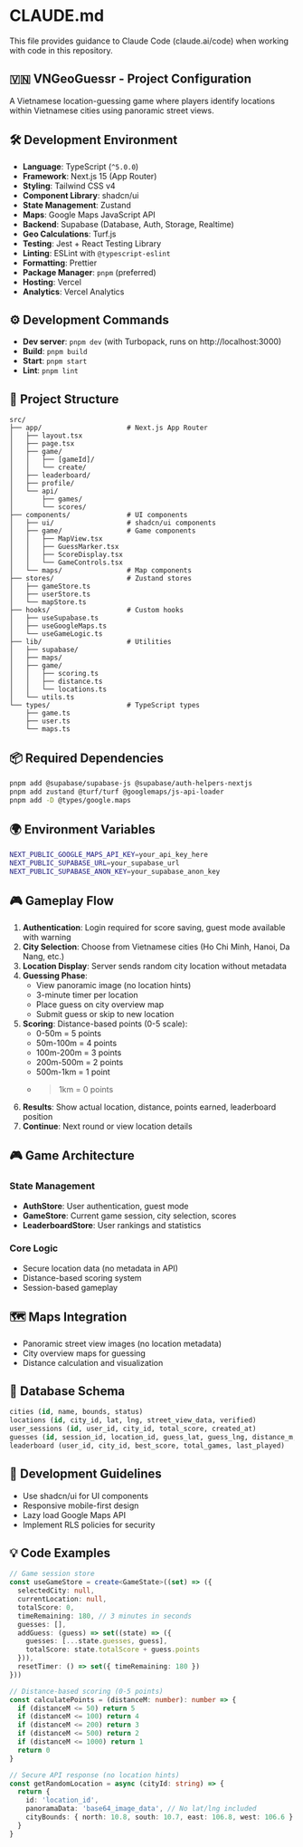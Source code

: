 # CLAUDE.md

This file provides guidance to Claude Code (claude.ai/code) when working with code in this repository.

## 🇻🇳 VNGeoGuessr - Project Configuration

A Vietnamese location-guessing game where players identify locations within Vietnamese cities using panoramic street views.

## 🛠️ Development Environment

- **Language**: TypeScript (`^5.0.0`)
- **Framework**: Next.js 15 (App Router)
- **Styling**: Tailwind CSS v4
- **Component Library**: shadcn/ui
- **State Management**: Zustand
- **Maps**: Google Maps JavaScript API
- **Backend**: Supabase (Database, Auth, Storage, Realtime)
- **Geo Calculations**: Turf.js
- **Testing**: Jest + React Testing Library
- **Linting**: ESLint with `@typescript-eslint`
- **Formatting**: Prettier
- **Package Manager**: `pnpm` (preferred)
- **Hosting**: Vercel
- **Analytics**: Vercel Analytics

## ⚙️ Development Commands

- **Dev server**: `pnpm dev` (with Turbopack, runs on http://localhost:3000)
- **Build**: `pnpm build`
- **Start**: `pnpm start`
- **Lint**: `pnpm lint`

## 📂 Project Structure

```
src/
├── app/                     # Next.js App Router
│   ├── layout.tsx
│   ├── page.tsx
│   ├── game/
│   │   ├── [gameId]/
│   │   └── create/
│   ├── leaderboard/
│   ├── profile/
│   └── api/
│       ├── games/
│       └── scores/
├── components/              # UI components
│   ├── ui/                  # shadcn/ui components
│   ├── game/                # Game components
│   │   ├── MapView.tsx
│   │   ├── GuessMarker.tsx
│   │   ├── ScoreDisplay.tsx
│   │   └── GameControls.tsx
│   └── maps/                # Map components
├── stores/                  # Zustand stores
│   ├── gameStore.ts
│   ├── userStore.ts
│   └── mapStore.ts
├── hooks/                   # Custom hooks
│   ├── useSupabase.ts
│   ├── useGoogleMaps.ts
│   └── useGameLogic.ts
├── lib/                     # Utilities
│   ├── supabase/
│   ├── maps/
│   ├── game/
│   │   ├── scoring.ts
│   │   ├── distance.ts
│   │   └── locations.ts
│   └── utils.ts
└── types/                   # TypeScript types
    ├── game.ts
    ├── user.ts
    └── maps.ts
```

## 📦 Required Dependencies

```bash
pnpm add @supabase/supabase-js @supabase/auth-helpers-nextjs
pnpm add zustand @turf/turf @googlemaps/js-api-loader
pnpm add -D @types/google.maps
```

## 🌍 Environment Variables

```bash
NEXT_PUBLIC_GOOGLE_MAPS_API_KEY=your_api_key_here
NEXT_PUBLIC_SUPABASE_URL=your_supabase_url
NEXT_PUBLIC_SUPABASE_ANON_KEY=your_supabase_anon_key
```

## 🎮 Gameplay Flow

1. **Authentication**: Login required for score saving, guest mode available with warning
2. **City Selection**: Choose from Vietnamese cities (Ho Chi Minh, Hanoi, Da Nang, etc.)
3. **Location Display**: Server sends random city location without metadata
4. **Guessing Phase**: 
   - View panoramic image (no location hints)
   - 3-minute timer per location
   - Place guess on city overview map
   - Submit guess or skip to new location
5. **Scoring**: Distance-based points (0-5 scale):
   - 0-50m = 5 points
   - 50m-100m = 4 points  
   - 100m-200m = 3 points
   - 200m-500m = 2 points
   - 500m-1km = 1 point
   - >1km = 0 points
6. **Results**: Show actual location, distance, points earned, leaderboard position
7. **Continue**: Next round or view location details

## 🎮 Game Architecture

### State Management
- **AuthStore**: User authentication, guest mode
- **GameStore**: Current game session, city selection, scores
- **LeaderboardStore**: User rankings and statistics

### Core Logic
- Secure location data (no metadata in API)
- Distance-based scoring system
- Session-based gameplay

## 🗺️ Maps Integration

- Panoramic street view images (no location metadata)
- City overview maps for guessing
- Distance calculation and visualization

## 💾 Database Schema

```sql
cities (id, name, bounds, status)
locations (id, city_id, lat, lng, street_view_data, verified)
user_sessions (id, user_id, city_id, total_score, created_at)
guesses (id, session_id, location_id, guess_lat, guess_lng, distance_m, points, time_taken)
leaderboard (user_id, city_id, best_score, total_games, last_played)
```

## 📱 Development Guidelines

- Use shadcn/ui for UI components
- Responsive mobile-first design
- Lazy load Google Maps API
- Implement RLS policies for security

## 💡 Code Examples

```typescript
// Game session store
const useGameStore = create<GameState>((set) => ({
  selectedCity: null,
  currentLocation: null,
  totalScore: 0,
  timeRemaining: 180, // 3 minutes in seconds
  guesses: [],
  addGuess: (guess) => set((state) => ({ 
    guesses: [...state.guesses, guess],
    totalScore: state.totalScore + guess.points 
  })),
  resetTimer: () => set({ timeRemaining: 180 })
}))

// Distance-based scoring (0-5 points)
const calculatePoints = (distanceM: number): number => {
  if (distanceM <= 50) return 5
  if (distanceM <= 100) return 4
  if (distanceM <= 200) return 3
  if (distanceM <= 500) return 2
  if (distanceM <= 1000) return 1
  return 0
}

// Secure API response (no location hints)
const getRandomLocation = async (cityId: string) => {
  return {
    id: 'location_id',
    panoramaData: 'base64_image_data', // No lat/lng included
    cityBounds: { north: 10.8, south: 10.7, east: 106.8, west: 106.6 }
  }
}
```